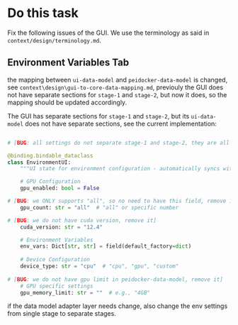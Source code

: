 # Do this task

Fix the following issues of the GUI. We use the terminology as said in `context/design/terminology.md`.

## Environment Variables Tab

the mapping between `ui-data-model` and `peidocker-data-model` is changed, see `context\design\gui-to-core-data-mapping.md`, previouly the GUI does not have separate sections for `stage-1` and `stage-2`, but now it does, so the mapping should be updated accordingly.

The GUI has separate sections for `stage-1` and `stage-2`, but its `ui-data-model` does not have separate sections, see the current implementation:

```python

# [BUG: all settings do not separate stage-1 and stage-2, they are all in the same section, this will not map to peidocker-data-model correctly, store them for different stages]

@binding.bindable_dataclass
class EnvironmentUI:
    """UI state for environment configuration - automatically syncs with widgets"""

    # GPU Configuration
    gpu_enabled: bool = False

# [BUG: we ONLY supports "all", so no need to have this field, remove it]
    gpu_count: str = "all"  # "all" or specific number

# [BUG: we do not have cuda version, remove it]
    cuda_version: str = "12.4"

    # Environment Variables  
    env_vars: Dict[str, str] = field(default_factory=dict)
    
    # Device Configuration
    device_type: str = "cpu"  # "cpu", "gpu", "custom"
    
# [BUG: we do not have gpu limit in peidocker-data-model, remove it]
    # GPU specific settings
    gpu_memory_limit: str = ""  # e.g., "4GB"
```

if the data model adapter layer needs change, also change the env settings from single stage to separate stages.